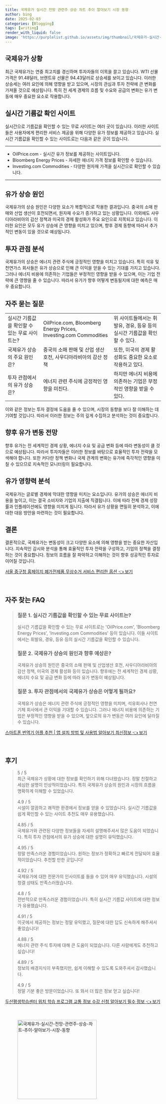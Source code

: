 ```yaml
---
title: 국제유가 실시간 전망 관련주 상승 차트 추이 알아보기 시장 동향
author: bing
date: 2025-02-03
categories: [Blogging]
tags: [writing]
render_with_liquid: false
image: 'https://purplelist.github.io/assets/img/thumbnail/국제유가-실시간-전망-관련주-상승-차트-추이-알아보기-시장-동향.webp'
---
```



<h2 id='국제유가_상황'>국제유가 상황</h2>

<p>최근 국제유가는 연중 최고치를 경신하며 투자자들의 이목을 끌고 있습니다. WTI 선물 가격은 91.48달러, 브렌트유 선물은 94.43달러로 상승세를 보이고 있습니다. 이러한 상승세는 여러 요인에 의해 영향을 받고 있으며, 시장의 관심과 투자 전략에 큰 변화를 가져올 것으로 예상됩니다. 특히 전 세계 경제의 흐름 및 수요와 공급의 변화는 유가 변동에 매우 중요한 요소로 작용합니다.</p>

<h2 id='실시간_기름값_확인_사이트'>실시간 기름값 확인 사이트</h2>

<p>실시간으로 기름값을 확인할 수 있는 무료 사이트는 여러 곳이 있습니다. 이러한 사이트들은 사용자에게 편리한 서비스 제공을 위해 다양한 유가 정보를 제공하고 있습니다. 실시간 기름값을 확인할 수 있는 사이트로는 다음과 같은 곳이 있습니다.</p>

<hr />

<ul>
    <li>OilPrice.com - 실시간 유가 정보를 제공하는 사이트입니다.</li>
    <li>Bloomberg Energy Prices - 자세한 에너지 가격 정보를 확인할 수 있습니다.</li>
    <li>Investing.com Commodities - 다양한 원자재 가격을 실시간으로 확인할 수 있습니다.</li>
</ul>

<hr />

<h2 id='유가_상승_원인'>유가 상승 원인</h2>

<p>국제유가의 상승 원인은 다양한 요소가 복합적으로 작용한 결과입니다. 중국의 소매 판매와 산업 생산이 호전되면서, 원자재 수요가 증가하고 있는 상황입니다. 이외에도 사우디아라비아의 감산 정책과 미국의 경제 활성화가 주요 요인으로 지목되고 있습니다. 이러한 요인은 모두 유가 상승에 큰 영향을 미치고 있으며, 향후 경제 동향에 따라서 추가적인 변동이 있을 것으로 예상됩니다.</p>

<h2 id='투자_관점_분석'>투자 관점 분석</h2>

<p>국제유가의 상승은 에너지 관련 주식에 긍정적인 영향을 미치고 있습니다. 특히 석유 및 천연가스 회사들은 유가 상승으로 인해 큰 이익을 얻을 수 있는 기대를 가지고 있습니다. 그러나 에너지 비용에 의존하는 기업들은 부정적인 영향을 받을 수 있으며, 이는 기업 전략에 큰 영향을 줄 수 있습니다. 따라서 유가가 향후 어떻게 변동될지에 대한 예측은 매우 중요합니다.</p>

<h2 id='자주_묻는_질문'>자주 묻는 질문</h2>

<table>
    <tr>
        <td>실시간 기름값을 확인할 수 있는 무료 사이트는?</td>
        <td>OilPrice.com, Bloomberg Energy Prices, Investing.com Commodities</td>
        <td>위 사이트들에서는 휘발유, 경유, 등유 등의 실시간 기름값을 확인할 수 있다.</td>
    </tr>
    <tr>
        <td>국제유가 상승의 주요 원인은?</td>
        <td>중국의 소매 판매 및 산업 생산 호전, 사우디아라비아의 감산 정책</td>
        <td>또한, 미국의 경제 활성화도 중요한 요소로 작용하고 있다.</td>
    </tr>
    <tr>
        <td>투자 관점에서의 유가 상승은?</td>
        <td>에너지 관련 주식에 긍정적인 영향을 미친다.</td>
        <td>하지만 에너지 비용에 의존하는 기업은 부정적인 영향을 받을 수 있다.</td>
    </tr>
</table>

<p>이와 같은 정보는 투자 결정에 도움을 줄 수 있으며, 시장의 동향을 보다 잘 이해하는 데 기여할 것입니다. 따라서 이러한 정보는 주의 깊게 수집하고 분석하는 것이 중요합니다.</p>

<h2 id='향후_유가_변동_전망'>향후 유가 변동 전망</h2>

<p>향후 유가는 전 세계적인 경제 상황, 에너지 수요 및 공급 변화 등에 따라 변동성이 클 것으로 예상됩니다. 따라서 투자자들은 이러한 정보를 바탕으로 효율적인 투자 전략을 모색해야 합니다. 또한 커다란 정책 변화나 국제 관계의 변화는 유가에 즉각적인 영향을 미칠 수 있으므로 지속적인 모니터링이 필요합니다.</p>

<h2 id='유가_영향력_분석'>유가 영향력 분석</h2>

<p>국제유가는 글로벌 경제에 막대한 영향을 미치는 요소입니다. 유가의 상승은 에너지 비용을 높이고, 이는 결국 소비자와 기업의 지출에 직결됩니다. 이에 따라 전체 경제 성장률과 인플레이션에도 영향을 미치게 됩니다. 따라서 유가 상황을 면밀히 분석하고, 이에 대한 대응 방안을 마련하는 것이 필요합니다.</p>

<h2 id='결론'>결론</h2>

<p>결론적으로, 국제유가는 변동성이 크고 다양한 요소에 의해 영향을 받는 중요한 자산입니다. 지속적인 감시와 분석을 통해 효율적인 투자 전략을 구성하고, 기업의 정책을 결정하는 것이 중요합니다. 정보의 흐름을 잘 파악하고 이해하는 것이 향후 성공적인 투자로 이어질 것입니다.</p>


<p><a class="click-button" title="서울 중구청 홈페이지 폐가전제품 무상수거 서비스 편리한 옵션" href="https://purplelist.github.io/posts/%EC%84%9C%EC%9A%B8-%EC%A4%91%EA%B5%AC%EC%B2%AD-%ED%99%88%ED%8E%98%EC%9D%B4%EC%A7%80-%ED%8F%90%EA%B0%80%EC%A0%84%EC%A0%9C%ED%92%88-%EB%AC%B4%EC%83%81%EC%88%98%EA%B1%B0-%EC%84%9C%EB%B9%84%EC%8A%A4-%ED%8E%B8%EB%A6%AC%ED%95%9C-%EC%98%B5%EC%85%98/" rel="dofollow">서울 중구청 홈페이지 폐가전제품 무상수거 서비스 편리한 옵션 👈 보기</a></p><br>
<h2 id='자주_찾는_FAQ'>자주 찾는 FAQ</h2>
<div itemscope="" itemtype="https://schema.org/FAQPage"> 
<blockquote> 
<div itemscope="" itemprop="mainEntity" itemtype="https://schema.org/Question"> 
<h3 itemprop="name">질문 1. 실시간 기름값을 확인할 수 있는 무료 사이트는?</h3> 
<div itemscope="" itemprop="acceptedAnswer" itemtype="https://schema.org/Answer"> 
<span itemprop="text"> 
<p>실시간 기름값을 확인할 수 있는 무료 사이트로는 'OilPrice.com', 'Bloomberg Energy Prices', 'Investing.com Commodities' 등이 있습니다. 이들 사이트에서는 휘발유, 경유, 등유 등의 실시간 기름값을 확인할 수 있습니다.</p> 
</span> 
</div> 
</div> 
<div itemscope="" itemprop="mainEntity" itemtype="https://schema.org/Question"> 
<h3 itemprop="name">질문 2. 국제유가 상승의 원인과 향후 예상은?</h3> 
<div itemscope="" itemprop="acceptedAnswer" itemtype="https://schema.org/Answer"> 
<span itemprop="text"> 
<p>국제유가 상승의 원인은 중국의 소매 판매 및 산업생산 호전, 사우디아라비아의 감산 정책, 미국의 경제 활성화 등이 있습니다. 향후에는 전 세계적인 경제 상황, 에너지 수요 및 공급 변화 등에 따라 유가 변동이 예상됩니다.</p> 
</span> 
</div> 
</div> 
<div itemscope="" itemprop="mainEntity" itemtype="https://schema.org/Question"> 
<h3 itemprop="name">질문 3. 투자 관점에서의 국제유가 상승은 어떻게 될까요?</h3> 
<div itemscope="" itemprop="acceptedAnswer" itemtype="https://schema.org/Answer"> 
<span itemprop="text"> 
<p>국제유가 상승은 에너지 관련 주식에 긍정적인 영향을 미치며, 석유회사나 천연기체 회사에서 큰 이익을 기대할 수 있습니다. 그러나 에너지 비용에 의존하는 기업은 부정적인 영향을 받을 수 있으며, 앞으로의 유가 변동은 여러 요인에 달라질 수 있습니다.</p> 
</span> 
</div> 
</div> 
</blockquote> 
</div>
<p><a class="click-button" title="스마트폰 번역기 어플 추천 | 앱 설치 방법 및 사용법 알아보기 최신정보" href="https://purplelist.github.io/posts/%EC%8A%A4%EB%A7%88%ED%8A%B8%ED%8F%B0-%EB%B2%88%EC%97%AD%EA%B8%B0-%EC%96%B4%ED%94%8C-%EC%B6%94%EC%B2%9C-%EC%95%B1-%EC%84%A4%EC%B9%98-%EB%B0%A9%EB%B2%95-%EB%B0%8F-%EC%82%AC%EC%9A%A9%EB%B2%95-%EC%95%8C%EC%95%84%EB%B3%B4%EA%B8%B0-%EC%B5%9C%EC%8B%A0%EC%A0%95%EB%B3%B4/" rel="dofollow">스마트폰 번역기 어플 추천 | 앱 설치 방법 및 사용법 알아보기 최신정보 👈 보기</a></p><br>
<h2 id='후기'>후기</h2>
<div itemscope itemtype="https://schema.org/Product">
  <blockquote>
  <div itemprop="review" itemscope itemtype="https://schema.org/Review">
      <div itemprop="reviewRating" itemscope itemtype="https://schema.org/Rating"> <span itemprop="ratingValue">5</span> / <span itemprop="bestRating">5</span> </div>
      <span itemprop="reviewBody">최근 국제유가 상황에 대한 정보를 확인하기 위해 다녀왔습니다. 정말 친절하고 세심한 설명이 인상적이었습니다. 특히 국제유가 상승의 원인과 시장의 흐름을 명확하게 이해할 수 있었습니다.</span>
  </div>
  <br>
  <div itemprop="review" itemscope itemtype="https://schema.org/Review">
      <div itemprop="reviewRating" itemscope itemtype="https://schema.org/Rating"> <span itemprop="ratingValue">4.9</span> / <span itemprop="bestRating">5</span> </div>
      <span itemprop="reviewBody">시설이 깔끔하고 쾌적한 환경에서 정보를 얻을 수 있었습니다. 실시간 기름값을 쉽게 확인할 수 있는 사이트 추천도 매우 유용했습니다.</span>
  </div>
  <br>
  <div itemprop="review" itemscope itemtype="https://schema.org/Review">
      <div itemprop="reviewRating" itemscope itemtype="https://schema.org/Rating"> <span itemprop="ratingValue">4.85</span> / <span itemprop="bestRating">5</span> </div>
      <span itemprop="reviewBody">국제유가와 관련된 다양한 정보들을 자세히 설명해주셔서 많은 도움이 되었습니다. 특히 투자 관점에서의 유가 상승에 대한 설명이 유익했습니다.</span>
  </div>
  <br>
  <div itemprop="review" itemscope itemtype="https://schema.org/Review">
      <div itemprop="reviewRating" itemscope itemtype="https://schema.org/Rating"> <span itemprop="ratingValue">4.95</span> / <span itemprop="bestRating">5</span> </div>
      <span itemprop="reviewBody">정말 만족스러운 경험이었습니다. 원하는 정보가 정확하고 빠르게 전달되어 효율적이었습니다. 추천할 만한 곳입니다!</span>
  </div>
  <br>
  <div itemprop="review" itemscope itemtype="https://schema.org/Review">
      <div itemprop="reviewRating" itemscope itemtype="https://schema.org/Rating"> <span itemprop="ratingValue">4.92</span> / <span itemprop="bestRating">5</span> </div>
      <span itemprop="reviewBody">국제유가에 대한 전문가의 인사이트를 들을 수 있어 매우 유익했습니다. 시설의 청결 상태도 만족스러웠습니다.</span>
  </div>
  <br>
  <div itemprop="review" itemscope itemtype="https://schema.org/Review">
      <div itemprop="reviewRating" itemscope itemtype="https://schema.org/Rating"> <span itemprop="ratingValue">4.8</span> / <span itemprop="bestRating">5</span> </div>
      <span itemprop="reviewBody">전반적으로 만족스러운 경험이었습니다. 특히 실시간 기름값 사이트에 대한 정보가 유용했습니다.</span>
  </div>
  <br>
  <div itemprop="review" itemscope itemtype="https://schema.org/Review">
      <div itemprop="reviewRating" itemscope itemtype="https://schema.org/Rating"> <span itemprop="ratingValue">4.91</span> / <span itemprop="bestRating">5</span> </div>
      <span itemprop="reviewBody">이곳에서 제공하는 정보는 정말 유익했고, 질문에 대한 답도 신속하게 해주셔서 좋았습니다!</span>
  </div>
  <br>
  <div itemprop="review" itemscope itemtype="https://schema.org/Review">
      <div itemprop="reviewRating" itemscope itemtype="https://schema.org/Rating"> <span itemprop="ratingValue">4.88</span> / <span itemprop="bestRating">5</span> </div>
      <span itemprop="reviewBody">에너지 관련 주식 투자에 대해 큰 도움이 되었습니다. 다른 사람에게도 추천하고 싶습니다!</span>
  </div>
  <br>
  <div itemprop="review" itemscope itemtype="https://schema.org/Review">
      <div itemprop="reviewRating" itemscope itemtype="https://schema.org/Rating"> <span itemprop="ratingValue">4.89</span> / <span itemprop="bestRating">5</span> </div>
      <span itemprop="reviewBody">정보의 배경지식이 부족했지만, 쉽게 이해할 수 있도록 도와주셔서 감사했습니다.</span>
  </div>
  <br>
  <div itemprop="review" itemscope itemtype="https://schema.org/Review">
      <div itemprop="reviewRating" itemscope itemtype="https://schema.org/Rating"> <span itemprop="ratingValue">4.9</span> / <span itemprop="bestRating">5</span> </div>
      <span itemprop="reviewBody">정말 기분 좋은 방문이었습니다. 또 와서 더 많은 정보 얻고 싶습니다!</span>
  </div>
  </blockquote>
</div>
<p><a class="click-button" title="두산평생학습센터 위치 학습 프로그램 교통 정보 수강 신청 알아보기 필수 정보" href="https://purplelist.github.io/posts/%EB%91%90%EC%82%B0%ED%8F%89%EC%83%9D%ED%95%99%EC%8A%B5%EC%84%BC%ED%84%B0-%EC%9C%84%EC%B9%98-%ED%95%99%EC%8A%B5-%ED%94%84%EB%A1%9C%EA%B7%B8%EB%9E%A8-%EA%B5%90%ED%86%B5-%EC%A0%95%EB%B3%B4-%EC%88%98%EA%B0%95-%EC%8B%A0%EC%B2%AD-%EC%95%8C%EC%95%84%EB%B3%B4%EA%B8%B0-%ED%95%84%EC%88%98-%EC%A0%95%EB%B3%B4/" rel="dofollow">두산평생학습센터 위치 학습 프로그램 교통 정보 수강 신청 알아보기 필수 정보 👈 보기</a></p><br>
<figure class="image"><img src="https://purplelist.github.io/assets/img/thumbnail/국제유가-실시간-전망-관련주-상승-차트-추이-알아보기-시장-동향.webp" alt="국제유가-실시간-전망-관련주-상승-차트-추이-알아보기-시장-동향" width="256" height="256"></figure>